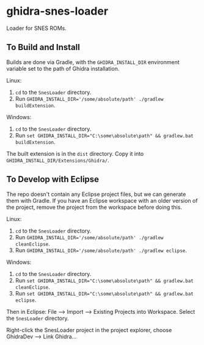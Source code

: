 # ghidra-snes-loader
Loader for SNES ROMs.

## To Build and Install

Builds are done via Gradle, with the `GHIDRA_INSTALL_DIR` environment variable set to the path of
Ghidra installation.

Linux:
1. `cd` to the `SnesLoader` directory.
2. Run `GHIDRA_INSTALL_DIR='/some/absolute/path' ./gradlew buildExtension`.

Windows:
1. `cd` to the `SnesLoader` directory.
2. Run `set GHIDRA_INSTALL_DIR="C:\some\absolute\path" && gradlew.bat buildExtension`.

The built extension is in the `dist` directory.
Copy it into `GHIDRA_INSTALL_DIR/Extensions/Ghidra/`.

## To Develop with Eclipse

The repo doesn't contain any Eclipse project files, but we can generate them with Gradle.
If you have an Eclipse workspace with an older version of the project, remove the project from the
workspace before doing this.

Linux:
1. `cd` to the `SnesLoader` directory.
2. Run `GHIDRA_INSTALL_DIR='/some/absolute/path' ./gradlew cleanEclipse`.
3. Run `GHIDRA_INSTALL_DIR='/some/absolute/path' ./gradlew eclipse`.

Windows:
1. `cd` to the `SnesLoader` directory.
2. Run `set GHIDRA_INSTALL_DIR="C:\some\absolute\path" && gradlew.bat cleanEclipse`.
3. Run `set GHIDRA_INSTALL_DIR="C:\some\absolute\path" && gradlew.bat eclipse`.

Then in Eclipse: File --> Import --> Existing Projects into Workspace.
Select the `SnesLoader` directory.

Right-click the SnesLoader project in the project explorer, choose
GhidraDev --> Link Ghidra...
